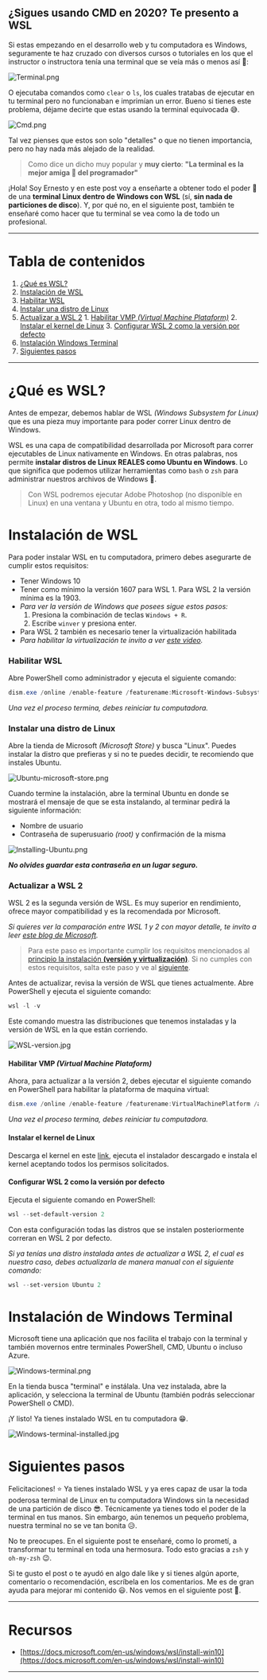 ## ¿Sigues usando CMD en 2020? Te presento a WSL

Si estas empezando en el desarrollo web y tu computadora es Windows, seguramente te haz cruzado con diversos cursos o tutoriales en los que el instructor o instructora tenía una terminal que se veía más o menos así 🤩:

![Terminal.png](https://cdn.hashnode.com/res/hashnode/image/upload/v1603748720519/yfPQtr-1W.png)

O ejecutaba comandos como `clear` o `ls`, los cuales tratabas de ejecutar en tu terminal pero no funcionaban e imprimían un error. Bueno si tienes este problema, déjame decirte que estas usando la terminal equivocada 😅.

![Cmd.png](https://cdn.hashnode.com/res/hashnode/image/upload/v1603748851899/qS9v7N5il.png)

Tal vez pienses que estos son solo "detalles" o que no tienen importancia, pero no hay nada más alejado de la realidad.

>Como dice un dicho muy popular y **muy cierto**: **"La terminal es la mejor amiga 💙 del programador"**

¡Hola! Soy Ernesto y en este post voy a enseñarte a obtener todo el poder 💪 de una **terminal Linux dentro de Windows con WSL** (sí, **sin nada de particiones de disco**). Y, por qué no, en el siguiente post, también te enseñaré como hacer que tu terminal se vea como la de todo un profesional.

---
# Tabla de contenidos
1. [¿Qué es WSL?](#que-es-wsl)
2. [Instalación de WSL](#instalacion-de-wsl)
  1. [Habilitar WSL](#habilitar-wsl)
  2. [Instalar una distro de Linux](#instalar-una-distro-de-linux)
  3. [Actualizar a WSL 2](#actualizar-a-wsl-2)
    1. [Habilitar VMP *(Virtual Machine Plataform)*](#habilitar-vmp-virtual-machine-plataform)
    2. [Instalar el kernel de Linux](#instalar-el-kernel-de-linux)
    3. [Configurar WSL 2 como la versión por defecto](#configurar-wsl-2-como-la-version-por-defecto)
3. [Instalación Windows Terminal](#instalacion-de-windows-terminal)
4. [Siguientes pasos](#siguientes-pasos)
---


# ¿Qué es WSL?
Antes de empezar, debemos hablar de WSL *(Windows Subsystem for Linux)* que es una pieza muy importante para poder correr Linux dentro de Windows.

WSL es una capa de compatibilidad desarrollada por Microsoft para correr ejecutables de Linux nativamente en Windows. En otras palabras, nos permite **instalar distros de Linux REALES como Ubuntu en Windows**. Lo que significa que podemos utilizar herramientas como `bash` o `zsh` para administrar nuestros archivos de Windows 🤯.

>Con WSL podremos ejecutar Adobe Photoshop (no disponible en Linux) en una ventana y Ubuntu en otra, todo al mismo tiempo.


# Instalación de WSL
Para poder instalar WSL en tu computadora, primero debes asegurarte de cumplir estos requisitos:
* Tener Windows 10
* Tener como mínimo la versión 1607 para WSL 1. Para WSL 2 la versión mínima es la 1903.
 * *Para ver la versión de Windows que posees sigue estos pasos:*
   1. Presiona la combinación de teclas `Windows + R`.
   2. Escribe `winver` y presiona enter.
* Para WSL 2 también es necesario tener la virtualización habilitada
 * *Para habilitar la virtualización te invito a ver [este video](https://www.youtube.com/watch?v=B1oCkcOHXPA&list=LL&index=12&ab_channel=%EA%A7%81Tut%E2%9C%BFsVicky34%EA%A7%82).*

### Habilitar WSL
Abre PowerShell como administrador y ejecuta el siguiente comando:
```powershell
dism.exe /online /enable-feature /featurename:Microsoft-Windows-Subsystem-Linux /all /norestart
```
*Una vez el proceso termina, debes reiniciar tu computadora.*

### Instalar una distro de Linux
Abre la tienda de Microsoft *(Microsoft Store)* y busca "Linux". Puedes instalar la distro que prefieras y si no te puedes decidir, te recomiendo que instales Ubuntu.

![Ubuntu-microsoft-store.png](https://cdn.hashnode.com/res/hashnode/image/upload/v1603759079236/WWDXckXTv.png)

Cuando termine la instalación, abre la terminal Ubuntu en donde se mostrará el mensaje de que se esta instalando, al terminar pedirá la siguiente información:
* Nombre de usuario
* Contraseña de superusuario *(root)* y confirmación de la misma


![Installing-Ubuntu.png](https://cdn.hashnode.com/res/hashnode/image/upload/v1603751635842/kyk9uQSJX.png)

***No olvides guardar esta contraseña en un lugar seguro.***

### Actualizar a WSL 2
WSL 2 es la segunda versión de WSL. Es muy superior en rendimiento, ofrece mayor compatibilidad y es la recomendada por Microsoft.

*Si quieres ver la comparación entre WSL 1 y 2 con mayor detalle, te invito a leer [este blog de Microsoft](https://docs.microsoft.com/en-us/windows/wsl/compare-versions).*

> Para este paso es importante cumplir los requisitos mencionados al [principio la instalación **(versión y virtualización)**](#instalacion-de-wsl). Si no cumples con estos requisitos, salta este paso y ve al [siguiente](#instalar-windows-terminal).

Antes de actualizar, revisa la versión de WSL que tienes actualmente. Abre PowerShell y ejecuta el siguiente comando:

```powershell
wsl -l -v
```

Este comando muestra las distribuciones que tenemos instaladas y la versión de WSL en la que están corriendo.

![WSL-version.jpg](https://cdn.hashnode.com/res/hashnode/image/upload/v1603753788729/tqP7rgcj9.jpeg)

#### Habilitar VMP *(Virtual Machine Plataform)*
Ahora, para actualizar a la versión 2, debes ejecutar el siguiente comando en PowerShell para habilitar la plataforma de maquina virtual:

```powershell
dism.exe /online /enable-feature /featurename:VirtualMachinePlatform /all /norestart
```

*Una vez el proceso termina, debes reiniciar tu computadora.*

#### Instalar el kernel de Linux
Descarga el kernel en este [link](https://wslstorestorage.blob.core.windows.net/wslblob/wsl_update_x64.msi), ejecuta el instalador descargado e instala el kernel aceptando todos los permisos solicitados.

#### Configurar WSL 2 como la versión por defecto
Ejecuta el siguiente comando en PowerShell:

```powershell
wsl --set-default-version 2
```

Con esta configuración todas las distros que se instalen posteriormente correran en WSL 2 por defecto.

*Si ya tenías una distro instalada antes de actualizar a WSL 2, el cual es nuestro caso, debes actualizarla de manera manual con el siguiente comando:*

```powershell
wsl --set-version Ubuntu 2
```

# Instalación de Windows Terminal
Microsoft tiene una aplicación que nos facilita el trabajo con la terminal y también movernos entre terminales PowerShell, CMD, Ubuntu o incluso Azure.

![Windows-terminal.png](https://cdn.hashnode.com/res/hashnode/image/upload/v1603754651476/ECEFKMVG9.png)

En la tienda busca "terminal" e instálala. Una vez instalada, abre la aplicación, y selecciona la terminal de Ubuntu (también podrás seleccionar PowerShell o CMD).

¡Y listo! Ya tienes instalado WSL en tu computadora 😁.


![Windows-terminal-installed.jpg](https://cdn.hashnode.com/res/hashnode/image/upload/v1603756300419/51SkhpkK-.jpeg)


# Siguientes pasos
Felicitaciones! ⭐ Ya tienes instalado WSL y ya eres capaz de usar la toda poderosa terminal de Linux en tu computadora Windows sin la necesidad de una partición de disco 😎. Técnicamente ya tienes todo el poder de la terminal en tus manos. Sin embargo, aún tenemos un pequeño problema, nuestra terminal no se ve tan bonita 😥.

No te preocupes. En el siguiente post te enseñaré, como lo prometí, a transformar tu terminal en toda una hermosura. Todo esto gracias a `zsh` y `oh-my-zsh` 😉.

Si te gusto el post o te ayudó en algo dale like y si tienes algún aporte, comentario o recomendación, escríbela en los comentarios. Me es de gran ayuda para mejorar mi contenido 😃. Nos vemos en el siguiente post 👋.

---
# Recursos
* [https://docs.microsoft.com/en-us/windows/wsl/install-win10](https://docs.microsoft.com/en-us/windows/wsl/install-win10)
---